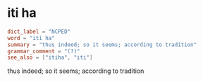 # iti ha

``` toml
dict_label = "NCPED"
word = "iti ha"
summary = "thus indeed; so it seems; according to tradition"
grammar_comment = "(?)"
see_also = ["itiha", "iti"]
```

thus indeed; so it seems; according to tradition

